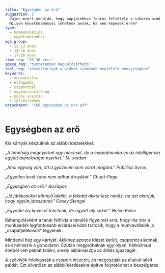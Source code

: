 ```yaml
---
title: "Egységben az erő"
suggestion: | 
  Vajon miért mondják, hogy napjainkban fontos feltétele a sikeres munkavégzéshez az, hogy az emberek tudjanak csapatban dolgozni?
  Milyen következményei lehetnek annak, ha nem képesek erre?
type:
  - kommunikációs
  - együttműködési
age_group:
  - 12-13 éves
  - 14-16 éves
  - 17-20 éves
time_req: "20-30 perc"
space_req: "tanteremben megvalósítható"
tool_req: "idézetkártyák a diákok számának megfelelő mennyiségben"
keywords: 
  - munkastílus
  - elfogadás
  - csoportcél
  - egymásrautaltság
  - közös alkotás
  - teljesítmény
attachment: "168_egysegben_az_ero.pdf"
---
```


# Egységben az erő

Kis kártyák készülnek az alábbi idézetekkel:

 _„A tehetség megnyerhet egy meccset, de a csapatmunka és az intelligencia együtt bajnokságot nyerhet.” M. Jordan_

 _„Ahol egység van, ott a győzelem sem várat magára.” Publilius Syrus_

 _„Egyetlen levél soha nem adhat árnyékot.” Chuck Page_

 _„Egységben az erő.” Aiszópos_

 _„Jó játékosokat könnyű találni, a feladat akkor lesz nehéz, ha azt akarjuk, hogy együtt játsszanak” Casey Stengel_

 _„Egyedül oly keveset tehetünk, de együtt oly sokat.” Helen Keller_

Ráhangolásként a tanár felhívja a tanulók figyelmét arra, hogy ma már a munkaadók legfontosabb elvárásai közé tartozik, hogy a munkavállalók jó „csapatjátékosok” legyenek.

Mindenki húz egy kártyát. Akikhez azonos idézet került, csoportot alkotnak, és értelmezik a gondolatot. Ezután megpróbálnak egy olyan, hétköznapi életből vett példát találni, amely alátámasztja az állítás igazságát.

A szóvivők felolvassák a csoport idézetét, és megosztják az általuk talált példát. Ezt követően az alábbi kérdésekre építve folytatódhat a beszélgetés:
  
  
